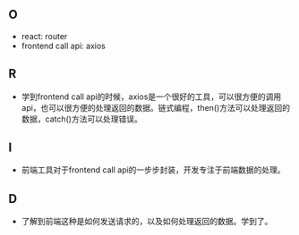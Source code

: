 ## O
- react: router
- frontend call api: axios

## R
- 学到frontend call api的时候，axios是一个很好的工具，可以很方便的调用api，也可以很方便的处理返回的数据。链式编程，then()方法可以处理返回的数据，catch()方法可以处理错误。

## I
- 前端工具对于frontend call api的一步步封装，开发专注于前端数据的处理。

## D
- 了解到前端这种是如何发送请求的，以及如何处理返回的数据。学到了。